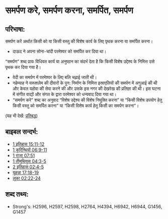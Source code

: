 # समर्पण करे, समर्पण करना, समर्पित, समर्पण #

## परिभाषा: ##

समर्पण करें अर्थात किसी को या किसी वस्तु की विशेष कार्य के लिए पृथक करना या समर्पित करना।

* दाऊद ने अपना सोना-चांदी परमेश्वर को समर्पित कर दिया था।

“समर्पण” शब्द प्रायः विधिवत कार्य या अनुष्ठान का संदर्भ देता है कि किसी विशेष उद्देश्य के निमित्त उसे पृथक कर दिया गया है।

* वेदी का समर्पण में परमेश्वर के लिए बलि चढ़ाई जाती थी।
* नहेम्याह ने यरूशलेम की दीवारों के पुन: निर्माण के निमित्त इस्राएलियों की समर्पण में अगुआई की थी और केवल यहोवा की सेवा करने की और उसके इस नगर की देखरेख की प्रतिज्ञा की थी। इस घटना में संगीत वाद्यों और संगत के द्वारा परमेश्वर को धन्यवाद दिया गया था।
* “समर्पण करे” शब्द का अनुवाद “विशेष उद्देश्य की विशेष नियुक्ति करना” या “किसी विशेष उपयोग हेतु किसी वस्तु को समर्पित करना” या “किसी विशेष कार्य हेतु किसी का समर्पण करना”।

(यह भी देखें: [प्रतिबद्ध](../other/commit.md))

## बाइबल सन्दर्भ: ##

* [1 इतिहास 15:11-12](rc://hi/tn/help/1ch/15/11)
* [1 कुरिन्थियों 06:9-11](rc://hi/tn/help/1co/06/09)
* [1 राजा 07:51](rc://hi/tn/help/1ki/07/51)
* [1 तीमुथियुस 04:3-5](rc://hi/tn/help/1ti/04/03)
* [2 इतिहास 02:4-5](rc://hi/tn/help/2ch/02/04)
* [यूहन्ना 17:18-19](rc://hi/tn/help/jhn/17/18)
* [लूका 02:22-24](rc://hi/tn/help/luk/02/22)

## शब्द तथ्य: ##

* Strong's: H2596, H2597, H2598, H2764, H4394, H6942, H6944, G1456, G1457
